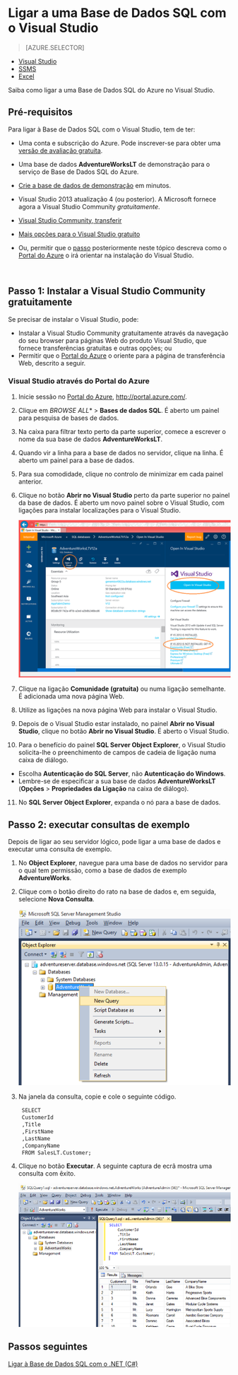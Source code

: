 <properties
    pageTitle="Ligar à Base de Dados SQL com uma consulta C# | Microsoft Azure"
    description="Escreva um programa C# para consultar e ligar à base de dados SQL. Informações sobre endereços IP, cadeias de ligação, início de sessão seguro e Visual Studio gratuito."
    services="sql-database"
    keywords="consulta da base de dados c#, consulta c#, ligar à base de dados, SQL C#"
    documentationCenter=""
    authors="MightyPen"
    manager="jhubbard"
    editor=""/>

<tags
    ms.service="sql-database"
    ms.workload="data-management"
    ms.tgt_pltfrm="na"
    ms.devlang="dotnet"
    ms.topic="get-started-article"
    ms.date="04/25/2016"
    ms.author="annemill"/>


# Ligar a uma Base de Dados SQL com o Visual Studio

> [AZURE.SELECTOR]
- [Visual Studio](sql-database-connect-query.md)
- [SSMS](sql-database-connect-query-ssms.md)
- [Excel](sql-database-connect-excel.md)

Saiba como ligar a uma Base de Dados SQL do Azure no Visual Studio. 

## Pré-requisitos


Para ligar à Base de Dados SQL com o Visual Studio, tem de ter: 


- Uma conta e subscrição do Azure. Pode inscrever-se para obter uma [versão de avaliação gratuita](https://azure.microsoft.com/pricing/free-trial/).


- Uma base de dados **AdventureWorksLT** de demonstração para o serviço de Base de Dados SQL do Azure.
 - [Crie a base de dados de demonstração](sql-database-get-started.md) em minutos.


- Visual Studio 2013 atualização 4 (ou posterior). A Microsoft fornece agora a Visual Studio Community *gratuitamente*.
 - [Visual Studio Community, transferir](http://www.visualstudio.com/products/visual-studio-community-vs)
 - [Mais opções para o Visual Studio gratuito](http://www.visualstudio.com/products/free-developer-offers-vs.aspx)
 - Ou, permitir que o [passo](#InstallVSForFree) posteriormente neste tópico descreva como o [Portal do Azure](https://portal.azure.com/) o irá orientar na instalação do Visual Studio.


<a name="InstallVSForFree" id="InstallVSForFree"></a>

&nbsp;

## Passo 1: Instalar a Visual Studio Community gratuitamente


Se precisar de instalar o Visual Studio, pode:

- Instalar a Visual Studio Community gratuitamente através da navegação do seu browser para páginas Web do produto Visual Studio, que fornece transferências gratuitas e outras opções; ou
- Permitir que o [Portal do Azure](https://portal.azure.com/) o oriente para a página de transferência Web, descrito a seguir.


### Visual Studio através do Portal do Azure


1. Inicie sessão no [Portal do Azure](https://portal.azure.com/), http://portal.azure.com/.

2. Clique em **BROWSE* ALL** > **Bases de dados SQL**. É aberto um painel para pesquisa de bases de dados.

3. Na caixa para filtrar texto perto da parte superior, comece a escrever o nome da sua base de dados **AdventureWorksLT**.

4. Quando vir a linha para a base de dados no servidor, clique na linha. É aberto um painel para a base de dados.

5. Para sua comodidade, clique no controlo de minimizar em cada painel anterior.

6. Clique no botão **Abrir no Visual Studio** perto da parte superior no painel da base de dados. É aberto um novo painel sobre o Visual Studio, com ligações para instalar localizações para o Visual Studio.

    ![Botão Abrir no Visual Studio][20-OpenInVisualStudioButton]

7. Clique na ligação **Comunidade (gratuita)** ou numa ligação semelhante. É adicionada uma nova página Web.

8. Utilize as ligações na nova página Web para instalar o Visual Studio.

9. Depois de o Visual Studio estar instalado, no painel **Abrir no Visual Studio**, clique no botão **Abrir no Visual Studio**. É aberto o Visual Studio.

10. Para o benefício do painel **SQL Server Object Explorer**, o Visual Studio solicita-lhe o preenchimento de campos de cadeia de ligação numa caixa de diálogo.
 - Escolha **Autenticação do SQL Server**, não **Autenticação do Windows**.
 - Lembre-se de especificar a sua base de dados **AdventureWorksLT** (**Opções** > **Propriedades da Ligação** na caixa de diálogo).

11. No **SQL Server Object Explorer**, expanda o nó para a base de dados.


## Passo 2: executar consultas de exemplo

Depois de ligar ao seu servidor lógico, pode ligar a uma base de dados e executar uma consulta de exemplo. 

1. No **Object Explorer**, navegue para uma base de dados no servidor para o qual tem permissão, como a base de dados de exemplo **AdventureWorks**.
2. Clique com o botão direito do rato na base de dados e, em seguida, selecione **Nova Consulta**.

    ![Nova consulta. Ligar ao servidor da Base de Dados SQL: SQL Server Management Studio](./media/sql-database-connect-query-ssms/4-run-query.png)

3. Na janela da consulta, copie e cole o seguinte código.

        SELECT
        CustomerId
        ,Title
        ,FirstName
        ,LastName
        ,CompanyName
        FROM SalesLT.Customer;

4. Clique no botão **Executar**.  A seguinte captura de ecrã mostra uma consulta com êxito.

    ![Êxito. Ligar ao servidor de Base de Dados SQL Server: Visual Studio](./media/sql-database-connect-query-ssms/5-success.png)

## Passos seguintes

[Ligar à Base de Dados SQL com o .NET (C#)](sql-database-develop-dotnet-simple.md) 


<!-- Image references. -->

[20-OpenInVisualStudioButton]: ./media/sql-database-connect-query/connqry-free-vs-e.png




<!--HONumber=Aug16_HO1-->


